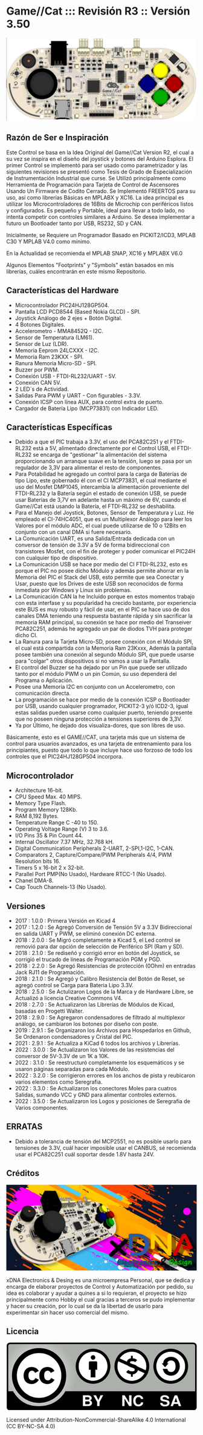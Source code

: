 # Game//Cat ::: Revisión R3 :: Versión 3.50

![](https://github.com/trunksx64/GAME_CAT_R3_KICAD/blob/main/Images/front.png)

## Razón de Ser e Inspiración

Este Control se basa en la Idea Original del Game//Cat Version R2, el cual a su vez se inspira en el diseño del joystick y botones del Arduino Esplora. El primer Control se implementó para ser usado como parametrizador y las siguientes revisiones se presentó como Tesis de Grado de Especialización de Instrumentación Industrial que curse. Se Utilizó principalmente como Herramienta de Programación para Tarjeta de Control de Ascensores Usando Un Firmware de Codito Cerrado. Se Implementó FREERTOS para su uso, así como librerías Básicas en MPLABX y XC16. La idea principal es utilizar los Microcontroladores de 16Bits de Microchip con periféricos listos y configurados. Es pequeño y Portable, ideal para llevar a todo lado, no intenta competir con controles similares a Arduino. Se desea implementar a futuro un Bootloader tanto por USB, RS232, SD y CAN.

Inicialmente, se Requiere un Programador Basado en PICKIT2/ICD3, MPLAB C30 Y MPLAB V4.0 como mínimo. 

En la Actualidad se recomienda el MPLAB SNAP, XC16 y MPLABX V6.0 

Algunos Elementos "Footprints" y "Symbols" están basados en mis librerías, cuáles encontrarán en este mismo Repositorio.

## Características del Hardware

  * Microcontrolador PIC24HJ128GP504.
  * Pantalla LCD PCD8544 (Based Nokia GLCD) - SPI.
  * Joystick Análogo de 2 ejes + Botón Digital.
  * 4 Botones Digitales.
  * Accelerometro - MMA8452Q - I2C. 
  * Sensor de Temperatura (LM61).
  * Sensor de Luz (LDR).
  * Memoria Eeprom 24LCXXX - I2C.
  * Memoria Ram 23KXX - SPI.
  * Ranura Memoria Micro-SD - SPI.
  * Buzzer por PWM.
  * Conexión USB - FTDI-RL232/UART - 5V.
  * Conexión CAN 5V.
  * 2 LED´s de Actividad.
  * Salidas Para PWM y UART - Con figurables - 3.3V.
  * Conexión ICSP con línea AUX, para control extra de puerto.
  * Cargador de Batería Lipo (MCP73831) con Indicador LED.

## Características Específicas

  * Debido a que el PIC trabaja a 3.3V, el uso del PCA82C251 y el FTDI-RL232 está a 5V, alimentado directamente por el Control USB, el FTDI-RL232 se encarga de "gestionar" la alimentación del sistema proporcionando un arranque suave en la tensión, luego se pasa por un regulador de 3,3V para alimentar el resto de componentes.
  * Para Potabilidad he agregado un control para la carga de Baterías de tipo Lipo, este gobernado él con el CI MCP73831, el cual mediante el uso del Mosfet DMP1045, intercambia la alimentación proveniente del FTDI-RL232 y la Batería según el estado de conexión USB, se puede usar Baterías de 3,7V en adelante hasta un máximo de 6V, cuando el Game//Cat está usando la Batería, el FTDI-RL232 se deshabilita.
  * Para el Manejo del Joystick, Botones, Sensor de Temperatura y Luz. He empleado el CI-74HC4051, que es un Multiplexor Análogo para leer los Valores por el módulo ADC, el cual puede utilizarse de 10 o 12Bits en conjunto con un canal DMA si fuere necesario.
  * La Comunicación UART, es una Salida/Entrada dedicada con un conversor de tensión de 3.3V a 5V de forma bidireccional con transistores Mosfet, con el fin de proteger y poder comunicar el PIC24H con cualquier tipo de dispositivo.
  * La Comunicación USB se hace por medio del CI FTDI-RL232, esto es porque el PIC no posee dicho Módulo y además permite ahorrar en la Memoria del PIC el Stack del USB, esto permite que sea Conectar y Usar, puesto que los Drives de este USB son reconocidos de forma inmediata por Windows y Linux sin problemas.
  * La Comunicación CAN la he Incluido porque en estos momentos trabajo con esta interfase y su popularidad ha crecido bastante, por experiencia este BUS es muy robusto y fácil de usar, en el PIC se hace uso de dos canales DMA teniendo una respuesta bastante rápida y sin sacrificar la memoria RAM principal, su conexión se hace por medio del Transeiver PCA82C251, además he agregado un par de diodos TVH para proteger dicho CI.
  * La Ranura para la Tarjeta Micro-SD, posee conexión con el Módulo SPI, el cual está compartida con la Memoria Ram 23Kxxx, Además la pantalla posee también una conexión al segundo Módulo SPI, que puede usarse para "colgar" otros dispositivos si no vamos a usar la Pantalla.
  * El control del Buzzer se ha dejado por un Pin que puede ser utilizado tanto por el módulo PWM o un pin Común, su uso dependerá del Programa o Aplicación.
  * Posee una Memoria I2C en conjunto con un Accelerometro, con comunicación directa.
  * La programación se hace por medio de la conexión ICSP o Bootloader por USB, usando cualquier programador, PICKIT2-3 y/ó ICD2-3, igual estas salidas pueden usarse como cualquier puerto, teniendo presente que no poseen ninguna protección a tensiones superiores de 3,3V.
  * Ya por Último, he dejado dos visualiza-dores, que son libres de uso.

Básicamente, esto es el GAME//CAT, una tarjeta más que un sistema de control para usuarios avanzados, es una tarjeta de entrenamiento para los principiantes, puesto que todo lo que incluye hace uso forzoso de todo los controles que el PIC24HJ128GP504 incorpora.

## Microcontrolador

* Architecture 16-bit.
* CPU Speed Max. 40 MIPS.
* Memory Type Flash.
* Program Memory 128Kb.
* RAM 8,192 Bytes.
* Temperature Range C -40 to 150.
* Operating Voltage Range (V) 3 to 3.6.
* I/O Pins 35 & Pin Count 44.
* Internal Oscillator 7.37 MHz, 32.768 kH.
* Digital Communication Peripherals 2-UART, 2-SPI,1-I2C, 1-CAN.
* Comparators 2, Capture/Compare/PWM Peripherals 4/4, PWM Resolution bits 16.
* Timers 5 x 16-bit 2 x 32-bit.
* Parallel Port PMP(No Usado), Hardware RTCC-1 (No Usado).
* Chanel DMA-8.
* Cap Touch Channels-13 (No Usado).

## Versiones

* 2017 : 1.0.0 : Primera Versión en Kicad 4
* 2017 : 1.2.0 : Se Agregó Conversión de Tensión 5V a 3.3V Bidireccional en salida UART y PWM, se eliminó conexión DC externa.
* 2018 : 2.0.0 : Se Migró completamente a Kicad 5, el Led control se removió para dar opción de selección de Periférico SPI (Ram y SD).
* 2018 : 2.1.0 : Se rediseñó y corrigió error en botón del Joystick, se corrigió el trucado de líneas de Programación PGM y PGD.
* 2018 : 2.2.0 : Se Agregó Resistencias de protección (0Ohm) en entradas Jack RJ11 de Programación.
* 2018 : 2.1.0 : Se Agregó y Calibro Resistencia del Botón de Reset, se agregó control se Carga para Bateria Lipo 3.3V.
* 2018 : 2.5.0 : Se Actulizaron Logos de la Marca y de Hardware Libre, se Actualizó a licencia Creative Commons V4.
* 2018 : 2.7.0 : Se Actualizaron las Librerías de Módulos de Kicad, basadas en Progetti Walter.
* 2018 : 2.9.0 : Se Agregaron condensadores de filtrado al multiplexor análogo, se cambiaron los botones por diseño con poste.
* 2019 : 2.9.1 : Se Organizaron los Archivos para Hospedarlos en Github, Se Ordenaron condensadores y Cristal del PIC.
* 2021 : 2.9.1 : Se Actualiza a KiCad 6 todos los archivos y Librerías.
* 2022 : 3.0.0 : Se Actualizaron los Valores de las resistencias del conversor de 5V-3.3V de un 1K a 10K.
* 2022 : 3.1.0 : Se reestructuró completamente los esquemáticos y se usaron páginas separadas para cada Módulo.
* 2022 : 3.2.0 : Se corrigieron errores en los anchos de pista y reubicaron varios elementos como Seregrafia.
* 2022 : 3.3.0 : Se Actualizaron los conectores Moles para cuatros Salidas, sumando VCC y GND para alimentar controles externos.
* 2022 : 3.5.0 : Se Actualizaron los Logos y posiciones de Seregrafia de Varios componentes.


## ERRATAS

* Debido a tolerancia de tensión del MCP2551, no es posible usarlo para tensiones de 3.3V, cuál hacer imposible usar el CANBUS, sé recomienda usar el PCA82C251 cuál soportar desde 1.8V hasta 24V.

## Créditos

![](https://github.com/trunksx64/GAME_CAT_R3_KICAD/blob/main/Images/banner_game_cat.png)

xDNA Electronics & Desing es una microempresa Personal, que se dedica y encarga de elaborar proyectos de Control y Automatización por pedido, su idea es colaborar y ayudar a quines a si lo requieran, el proyecto se hizo principalmente como Hobby el cual gracias a terceros se pudo implementar y hacer su creación, por lo cual se da la libertad de usarlo para experimentar sin hacer uso comercial del mismo.

## Licencia

![](https://github.com/trunksx64/GAME_CAT_R3_KICAD/blob/main/Images/creative_commons.png)

Licensed under Attribution-NonCommercial-ShareAlike 4.0 International (CC BY-NC-SA 4.0)
